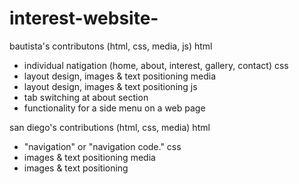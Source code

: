 # interest-website-
bautista's contributons (html, css, media, js)
html 
- individual natigation (home, about, interest, gallery, contact)
css 
- layout design, images & text positioning
media 
- layout design, images & text positioning
js
- tab switching at about section
- functionality for a side menu on a web page 

san diego's contributions (html, css, media)
html 
- "navigation" or "navigation code." 
css
-  images & text positioning
media
-  images & text positioning
